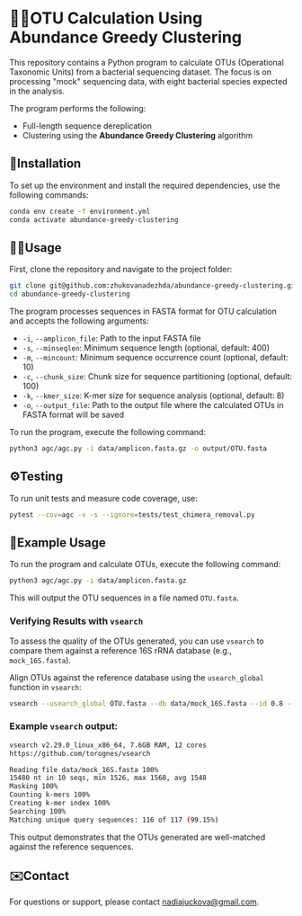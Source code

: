 # 🦠🧬OTU Calculation Using Abundance Greedy Clustering

This repository contains a Python program to calculate OTUs (Operational Taxonomic Units) from a bacterial sequencing dataset. The focus is on processing "mock" sequencing data, with eight bacterial species expected in the analysis.

The program performs the following:
- Full-length sequence dereplication
- Clustering using the **Abundance Greedy Clustering** algorithm

## 🔄Installation

To set up the environment and install the required dependencies, use the following commands:

```bash
conda env create -f environment.yml
conda activate abundance-greedy-clustering
```

## 🧑‍💻️Usage

First, clone the repository and navigate to the project folder:

```bash
git clone git@github.com:zhukovanadezhda/abundance-greedy-clustering.git
cd abundance-greedy-clustering
```

The program processes sequences in FASTA format for OTU calculation and accepts the following arguments:

- `-i`, `--amplicon_file`: Path to the input FASTA file
- `-s`, `--minseqlen`: Minimum sequence length (optional, default: 400)
- `-m`, `--mincount`: Minimum sequence occurrence count (optional, default: 10)
- `-c`, `--chunk_size`: Chunk size for sequence partitioning (optional, default: 100)
- `-k`, `--kmer_size`: K-mer size for sequence analysis (optional, default: 8)
- `-o`, `--output_file`: Path to the output file where the calculated OTUs in FASTA format will be saved

To run the program, execute the following command:

```bash
python3 agc/agc.py -i data/amplicon.fasta.gz -o output/OTU.fasta
```

## ⚙️Testing

To run unit tests and measure code coverage, use:

```bash
pytest --cov=agc -v -s --ignore=tests/test_chimera_removal.py 
```

## 🎁Example Usage

To run the program and calculate OTUs, execute the following command:

```bash
python3 agc/agc.py -i data/amplicon.fasta.gz
```

This will output the OTU sequences in a file named `OTU.fasta`.

### Verifying Results with `vsearch`

To assess the quality of the OTUs generated, you can use `vsearch` to compare them against a reference 16S rRNA database (e.g., `mock_16S.fasta`).

Align OTUs against the reference database using the `usearch_global` function in `vsearch`:

   ```bash
   vsearch --usearch_global OTU.fasta --db data/mock_16S.fasta --id 0.8 --blast6out results.tsv
   ```

### Example `vsearch` output:

```bash
vsearch v2.29.0_linux_x86_64, 7.6GB RAM, 12 cores
https://github.com/torognes/vsearch

Reading file data/mock_16S.fasta 100%  
15480 nt in 10 seqs, min 1526, max 1568, avg 1548
Masking 100% 
Counting k-mers 100% 
Creating k-mer index 100% 
Searching 100%  
Matching unique query sequences: 116 of 117 (99.15%)
```

This output demonstrates that the OTUs generated are well-matched against the reference sequences.

## ✉️Contact

For questions or support, please contact [nadiajuckova@gmail.com](mailto:nadiajuckova@gmail.com).
